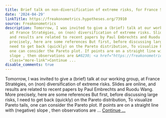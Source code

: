 ```yaml
---
title: Brief talk on non-diversification of extreme risks, for France Stratégie
date: '2024-04-29'
linkTitle: https://freakonometrics.hypotheses.org/73910
source: Freakonometrics
description: Tomorrow, I was invited to give a (brief) talk at our working group,
  at France Stratégies, on (non) diversification of extreme risks. Slides are online,
  and results are related to recent papers by Paul Embrechts and Ruodu Wang. More
  precisely, here are some references But first, before discussing large risks, I
  need to get back (quickly) on the Pareto distribution, To visualize Pareto tails,
  one can consider the Pareto plot. If points are on a straight line with (negative)
  slope , then observations are &#8230; <a href="https://freakonometrics.hypotheses.org/73910"
  class="more-link">Continue ...
disable_comments: true
---
```

Tomorrow, I was invited to give a (brief) talk at our working group, at France Stratégies, on (non) diversification of extreme risks. Slides are online, and results are related to recent papers by Paul Embrechts and Ruodu Wang. More precisely, here are some references But first, before discussing large risks, I need to get back (quickly) on the Pareto distribution, To visualize Pareto tails, one can consider the Pareto plot. If points are on a straight line with (negative) slope , then observations are &#8230; <a href="https://freakonometrics.hypotheses.org/73910" class="more-link">Continue ...